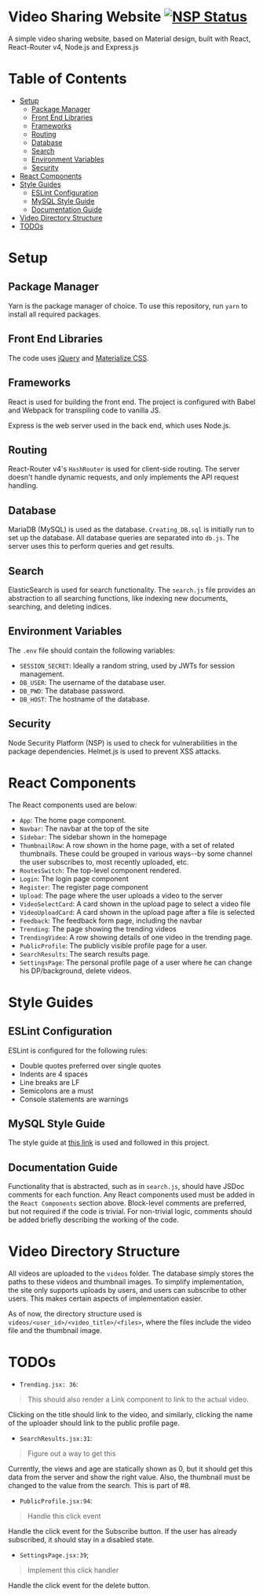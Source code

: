 # Video Sharing Website [![NSP Status](https://nodesecurity.io/orgs/dbms-project/projects/6c5f6935-88ec-4d0f-8c05-b30ebb4460f5/badge)](https://nodesecurity.io/orgs/dbms-project/projects/6c5f6935-88ec-4d0f-8c05-b30ebb4460f5)
A simple video sharing website, based on Material design, built with React, React-Router v4, Node.js and Express.js

# Table of Contents
* [Setup](#setup)
  * [Package Manager](#package-manager)
  * [Front End Libraries](#front-end-libraries)
  * [Frameworks](#frameworks)
  * [Routing](#routing)
  * [Database](#database)
  * [Search](#search)
  * [Environment Variables](#environment-variables)
  * [Security](#security)
* [React Components](#react-components)
* [Style Guides](#style-guides)
  * [ESLint Configuration](#eslint-configuration)
  * [MySQL Style Guide](#mysql-style-guide)
  * [Documentation Guide](#documentation-guide)
* [Video Directory Structure](#video-directory-structure)
* [TODOs](#todos)

# Setup
## Package Manager
Yarn is the package manager of choice. To use this repository, run `yarn` to install all required packages. 

## Front End Libraries
The code uses [jQuery](www.jquery.com) and [Materialize CSS](www.materializecss.com).

## Frameworks
React is used for building the front end. The project is configured with Babel and Webpack for transpiling code to vanilla JS.  

Express is the web server used in the back end, which uses Node.js.

## Routing
React-Router v4's `HashRouter` is used for client-side routing. The server doesn't handle dynamic requests, and only implements the API request handling.  

## Database
MariaDB (MySQL) is used as the database. `Creating_DB.sql` is initially run to set up the database. All database queries are separated into `db.js`. The server uses this to perform queries and get results.  

## Search
ElasticSearch is used for search functionality. The `search.js` file provides an abstraction to all searching functions, like indexing new documents, searching, and deleting indices.

## Environment Variables
The `.env` file should contain the following variables:
* `SESSION_SECRET`: Ideally a random string, used by JWTs for session management.
* `DB_USER`: The username of the database user.
* `DB_PWD`: The database password.
* `DB_HOST`: The hostname of the database.

## Security
Node Security Platform (NSP) is used to check for vulnerabilities in the package dependencies. Helmet.js is used to prevent XSS attacks.

# React Components
The React components used are below:
* `App`: The home page component.
* `Navbar`: The navbar at the top of the site
* `Sidebar`: The sidebar shown in the homepage
* `ThumbnailRow`: A row shown in the home page, with a set of related thumbnails. These could be grouped in various ways--by some channel the user subscribes to, most recently uploaded, etc.
* `RoutesSwitch`: The top-level component rendered.
* `Login`: The login page component
* `Register`: The register page component
* `Upload`: The page where the user uploads a video to the server
* `VideoSelectCard`: A card shown in the upload page to select a video file
* `VideoUploadCard`: A card shown in the upload page after a file is selected
* `Feedback`: The feedback form page, including the navbar
* `Trending`: The page showing the trending videos
* `TrendingVideo`: A row showing details of one video in the trending page.
* `PublicProfile`: The publicly visible profile page for a user.
* `SearchResults`: The search results page.
* `SettingsPage`: The personal profile page of a user where he can change his DP/background, delete videos.

# Style Guides

## ESLint Configuration
ESLint is configured for the following rules:
* Double quotes preferred over single quotes
* Indents are 4 spaces
* Line breaks are LF
* Semicolons are a must
* Console statements are warnings

## MySQL Style Guide
The style guide at [this link](http://www.sqlstyle.guide/) is used and followed in this project.

## Documentation Guide
Functionality that is abstracted, such as in `search.js`, should have JSDoc comments for each function. Any React components used must be added in the `React Components` section above. Block-level comments are preferred, but not required if the code is trivial. For non-trivial logic, comments should be added briefly describing the working of the code.

# Video Directory Structure
All videos are uploaded to the `videos` folder. The database simply stores the paths to these videos and thumbnail images. To simplify implementation, the site only supports uploads by users, and users can subscribe to other users. This makes certain aspects of implementation easier.  

As of now, the directory structure used is `videos/<user_id>/<video_title>/<files>`, where the files include the video file and the thumbnail image.  

# TODOs
* `Trending.jsx: 36`: 
> This should also render a Link component to link to the actual video.  

Clicking on the title should link to the video, and similarly, clicking the name of the uploader should link to the public profile page.

* `SearchResults.jsx:31`:
> Figure out a way to get this  

Currently, the views and age are statically shown as 0, but it should get this data from the server and show the right value. Also, the thumbnail must be changed to the value from the search. This is part of #8.

* `PublicProfile.jsx:94`:
> Handle this click event  

Handle the click event for the Subscribe button. If the user has already subscribed, it should stay in a disabled state.

* `SettingsPage.jsx:39`;
> Implement this click handler  

Handle the click event for the delete button.
